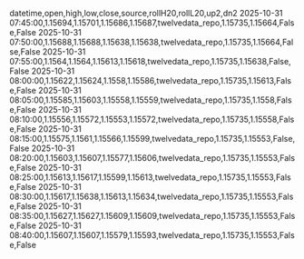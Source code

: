 datetime,open,high,low,close,source,rollH20,rollL20,up2,dn2
2025-10-31 07:45:00,1.15694,1.15701,1.15686,1.15687,twelvedata_repo,1.15735,1.15664,False,False
2025-10-31 07:50:00,1.15688,1.15688,1.15638,1.15638,twelvedata_repo,1.15735,1.15664,False,False
2025-10-31 07:55:00,1.1564,1.1564,1.15613,1.15618,twelvedata_repo,1.15735,1.15638,False,False
2025-10-31 08:00:00,1.15622,1.15624,1.1558,1.15586,twelvedata_repo,1.15735,1.15613,False,False
2025-10-31 08:05:00,1.15585,1.15603,1.15558,1.15559,twelvedata_repo,1.15735,1.1558,False,False
2025-10-31 08:10:00,1.15556,1.15572,1.15553,1.15572,twelvedata_repo,1.15735,1.15558,False,False
2025-10-31 08:15:00,1.15575,1.1561,1.15566,1.15599,twelvedata_repo,1.15735,1.15553,False,False
2025-10-31 08:20:00,1.15603,1.15607,1.15577,1.15606,twelvedata_repo,1.15735,1.15553,False,False
2025-10-31 08:25:00,1.15613,1.15617,1.15599,1.15613,twelvedata_repo,1.15735,1.15553,False,False
2025-10-31 08:30:00,1.15617,1.15638,1.15613,1.15634,twelvedata_repo,1.15735,1.15553,False,False
2025-10-31 08:35:00,1.15627,1.15627,1.15609,1.15609,twelvedata_repo,1.15735,1.15553,False,False
2025-10-31 08:40:00,1.15607,1.15607,1.15579,1.15593,twelvedata_repo,1.15735,1.15553,False,False
